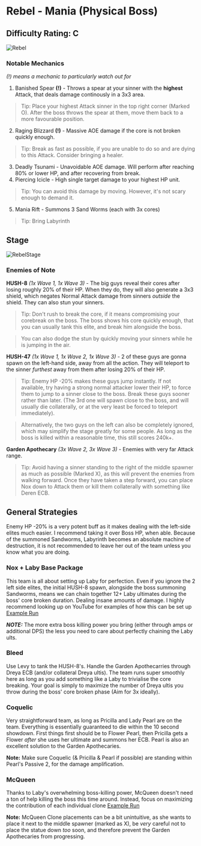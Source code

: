 # Rebel - Mania (Physical Boss)
## Difficulty Rating: C

![Rebel](https://i.ibb.co/jLZgMrf/dnplayer-Nc9-Il100-BW.png)

### Notable Mechanics
*(!) means a mechanic to particularly watch out for*
1. Banished Spear **(!)** - Throws a spear at your sinner with the **highest** Attack, that deals damage continously in a 3x3 area.
> Tip: Place your highest Attack sinner in the top right corner (Marked O). After the boss throws the spear at them, move them back to a more favourable position.
2. Raging Blizzard **(!)** - Massive AOE damage if the core is not broken quickly enough.
> Tip: Break as fast as possible, if you are unable to do so and are dying to this Attack. Consider bringing a healer.
3. Deadly Tsunami - Unavoidable AOE damage. Will perform after reaching 80% or lower HP, and after recovering from break.
4. Piercing Icicle - High single target damage to your highest HP unit.
> Tip: You can avoid this damage by moving. However, it's not scary enough to demand it.
5. Mania Rift - Summons 3 Sand Worms (each with 3x cores)
> Tip: Bring Labyrinth 

## Stage
![RebelStage](https://i.ibb.co/6DnkMKw/dnplayer-Rt-BSBg-Io4q-edit.jpg)

### Enemies of Note
**HUSH-8** *(1x Wave 1, 1x Wave 3)* - The big guys reveal their cores after losing roughly 20% of their HP. When they do, they will also generate a 3x3 shield, which negates Normal Attack damage from sinners *outside* the shield. They can also stun your sinners.
> Tip: Don't rush to break the core, if it means compromising your corebreak on the boss. The boss shows his core quickly enough, that you can usually tank this elite, and break him alongside the boss.

> You can also dodge the stun by quickly moving your sinners while he is jumping in the air.

**HUSH-47** *(1x Wave 1, 1x Wave 2, 1x Wave 3)* - 2 of these guys are gonna spawn on the left-hand side, away from all the action. They will teleport to the sinner *furthest* away from them after losing 20% of their HP.
> Tip: Enemy HP -20% makes these guys jump instantly. If not available, try having a strong normal attacker lower their HP, to force them to jump to a sinner close to the boss. Break these guys sooner rather than later. (The 3rd one will spawn close to the boss, and will usually die collaterally, or at the very least be forced to teleport immediately).

> Alternatively, the two guys on the left can also be completely ignored, which may simplify the stage greatly for some people. As long as the boss is killed within a reasonable time, this still scores 240k+.

**Garden Apothecary** *(3x Wave 2, 3x Wave 3)* - Enemies with very far Attack range. 
> Tip: Avoid having a sinner standing to the right of the middle spawner as much as possible (Marked X), as this will prevent the enemies from walking forward. Once they have taken a step forward, you can place Nox down to Attack them or kill them collaterally with something like Deren ECB.

## General Strategies

Enemy HP -20% is a very potent buff as it makes dealing with the left-side elites much easier. I recommend taking it over Boss HP, when able. Because of the summoned Sandworms, Labyrinth becomes an absolute machine of destruction, it is not recommended to leave her out of the team unless you know what you are doing. 

### Nox + Laby Base Package
This team is all about setting up Laby for perfection. Even if you ignore the 2 left side elites, the initial HUSH-8 spawn, alongside the boss summoning Sandworms, means we can chain together 12+ Laby ultimates during the boss' core broken duration. Dealing insane amounts of damage. I highly recommend looking up on YouTube for examples of how this can be set up [Example Run](https://youtu.be/e2qZqn1JAYY) 

***NOTE:*** The more extra boss killing power you bring (either through amps or additional DPS) the less you need to care about perfectly chaining the Laby ults.

### Bleed
Use Levy to tank the HUSH-8's. Handle the Garden Apothecarries through Dreya ECB (and/or collateral Dreya ultis). The team runs super smoothly here as long as you add something like a Laby to trivialise the core breaking. Your goal is simply to maximize the number of Dreya ultis you throw during the boss' core broken phase (Aim for 3x ideally).

### Coquelic
Very straightforward team, as long as Pricilla and Lady Pearl are on the team. Everything is essentially guaranteed to die within the 10 second showdown. First things first should be to Flower Pearl, then Pricilla gets a Flower *after* she uses her ultimate and summons her ECB. Pearl is also an excellent solution to the Garden Apothecaries.

**Note:** Make sure Coquelic (& Pricilla & Pearl if possible) are standing within Pearl's Passive 2, for the damage amplification. 


### McQueen
Thanks to Laby's overwhelming boss-killing power, McQueen doesn't need a ton of help killing the boss this time around. Instead, focus on maximizing the contribution of each individual clone [Example Run](https://youtu.be/y40zEgHQrV0)

**Note:** McQueen Clone placements can be a bit unintuitive, as she wants to place it next to the middle spawner (marked as X), be *very* careful not to place the statue down *too* soon, and therefore prevent the Garden Apothecaries from progressing. 